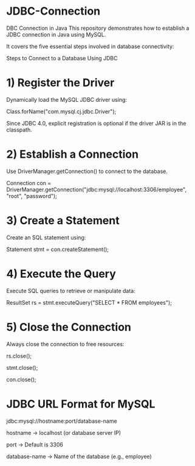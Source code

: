 # JDBC-Connection

DBC Connection in Java
This repository demonstrates how to establish a JDBC connection in Java using MySQL. 

It covers the five essential steps involved in database connectivity:

Steps to Connect to a Database Using JDBC
# 1) Register the Driver
Dynamically load the MySQL JDBC driver using:

Class.forName("com.mysql.cj.jdbc.Driver");

Since JDBC 4.0, explicit registration is optional if the driver JAR is in the classpath.

# 2) Establish a Connection
Use DriverManager.getConnection() to connect to the database.

Connection con = DriverManager.getConnection("jdbc:mysql://localhost:3306/employee", "root", "password");

# 3) Create a Statement
Create an SQL statement using:

Statement stmt = con.createStatement();

# 4) Execute the Query
Execute SQL queries to retrieve or manipulate data:

ResultSet rs = stmt.executeQuery("SELECT * FROM employees"); 

# 5) Close the Connection
Always close the connection to free resources:

rs.close();

stmt.close();

con.close();


# JDBC URL Format for MySQL
jdbc:mysql://hostname:port/database-name

hostname → localhost (or database server IP)

port → Default is 3306

database-name → Name of the database (e.g., employee)
